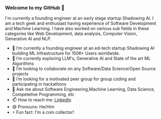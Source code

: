 ### Welcome to my GitHub 👋

I'm currently a founding engineer at an early stage startup Shadowing AI. I am a tech geek and enthusiast having experience of Software Development and Machine Learning. I have also worked on various sub fields in these categories like Web Development, data analysis, Computer Vision, Generative AI and NLP.

- 🔭 I’m currently a founding engineer at an ed-tech startup Shadowing AI building ML Infrastructure for 150K+ Users worldwide.
- 🌱 I’m currently exploring LLM's, Generative AI and State of the art ML Algorithms
- 👯 I’m looking to collaborate on any Software/Data Science/Open Source projects
- 🤔 I’m looking for a motivated peer group for group coding and participating in hackathons
- 💬 Ask me about Software Engineering,Machine Learning, Data Science, Competetive Programming, etc
- 📫 How to reach me: [LinkedIn](https://www.linkedin.com/in/pranav-shekhar/)
- 😄 Pronouns: He/Him
- ⚡ Fun fact: I'm a coin collector!
